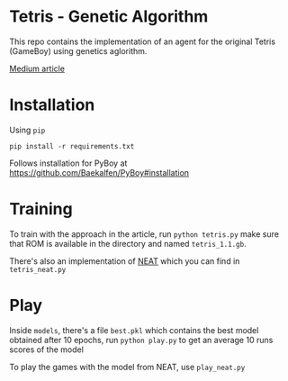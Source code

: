 # Tetris - Genetic Algorithm
This repo contains the implementation of an agent for the original Tetris (GameBoy)
using genetics aglorithm.

[Medium article](https://medium.com/@bdanh96/beating-the-world-record-in-tetris-gb-with-genetics-algorithm-6c0b2f5ace9b) 

# Installation
Using `pip`

```
pip install -r requirements.txt
```

Follows installation for PyBoy at https://github.com/Baekalfen/PyBoy#installation

# Training
To train with the approach in the article, run `python tetris.py` make sure that ROM is available in the directory and named 
`tetris_1.1.gb`.

There's also an implementation of [NEAT](https://en.wikipedia.org/wiki/Neuroevolution_of_augmenting_topologies) 
which you can find in `tetris_neat.py`

# Play
Inside `models`, there's a file `best.pkl` which contains the best model obtained
after 10 epochs, run `python play.py` to get an average 10 runs scores of the model

To play the games with the model from NEAT, use `play_neat.py`
